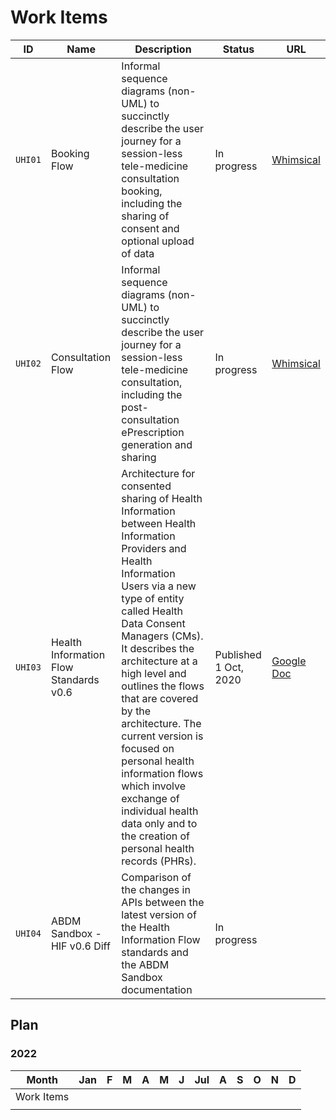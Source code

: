 # Work Items

| ID    | Name                                  | Description                       | Status                | URL                                                                                                                                                                    |
| --    | --                                    | --                                | --                    | --                                                                                                                                                                     |
| `UHI01` | Booking Flow       |  Informal sequence diagrams (non-UML) to succinctly describe the user journey for a session-less tele-medicine consultation booking, including the sharing of consent and optional upload of data                               | In progress | <a href="https://whimsical.com/booking-document-upload-DBZHqEf2Pube4V6AMyzhUV" target="_blank"><i class="fa fa-link"></i>Whimsical</a> |
| `UHI02` | Consultation Flow        |  Informal sequence diagrams (non-UML) to succinctly describe the user journey for a session-less tele-medicine consultation, including the post-consultation ePrescription generation and sharing | In progress | <a href="https://whimsical.com/booking-document-upload-DBZHqEf2Pube4V6AMyzhU" target="_blank"><i class="fa fa-link"></i>Whimsical</i></a>                                                    |
| `UHI03` | Health Information Flow Standards v0.6       |   Architecture for consented sharing of Health Information between Health Information Providers and Health Information Users via a new type of entity called Health Data Consent Managers (CMs). It describes the architecture at a high level and outlines the flows that are covered by the architecture. The current version is focused on personal health information flows which involve exchange of individual health data only and to the creation of personal health records (PHRs).                                 | Published 1 Oct, 2020               |  [Google Doc](https://docs.google.com/document/d/1lPmukZB7d_8BP_l8B638TGUXIuHDpfB152lfquT4VUs/edit)                                                                                                                                                                     |
| `UHI04` | ABDM Sandbox - HIF v0.6 Diff     | Comparison of the changes in APIs between the latest version of the Health Information Flow standards and the ABDM Sandbox documentation                                  | In progress               |                                                      

## Plan


### 2022

| Month      | Jan   | F     | M  | A  | M  | J  | Jul | A  | S  | O  | N  | D  |
| --         | ---   | --    | -- | -- | -- | -- | --  | -- | -- | -- | -- | -- |
| Work Items |  |  |    |    |    |    |     |    |    |    |    |    |
|            |       |       |    |    |    |    |     |    |    |    |    |    |



